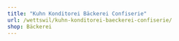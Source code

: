 ```yaml
---
title: "Kuhn Konditorei Bäckerei Confiserie"
url: /wettswil/kuhn-konditorei-baeckerei-confiserie/
shop: Bäckerei
---
```

